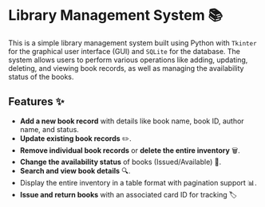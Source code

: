 # Library Management System 📚

This is a simple library management system built using Python with `Tkinter` for the graphical user interface (GUI) and `SQLite` for the database. The system allows users to perform various operations like adding, updating, deleting, and viewing book records, as well as managing the availability status of the books.

## Features ✨

- **Add a new book record** with details like book name, book ID, author name, and status.
- **Update existing book records** ✏️.
- **Remove individual book records** or **delete the entire inventory** 🗑️.
- **Change the availability status** of books (Issued/Available) 🔄.
- **Search and view book details** 🔍.
- Display the entire inventory in a table format with pagination support 📊.
- **Issue and return books** with an associated card ID for tracking 🏷️
